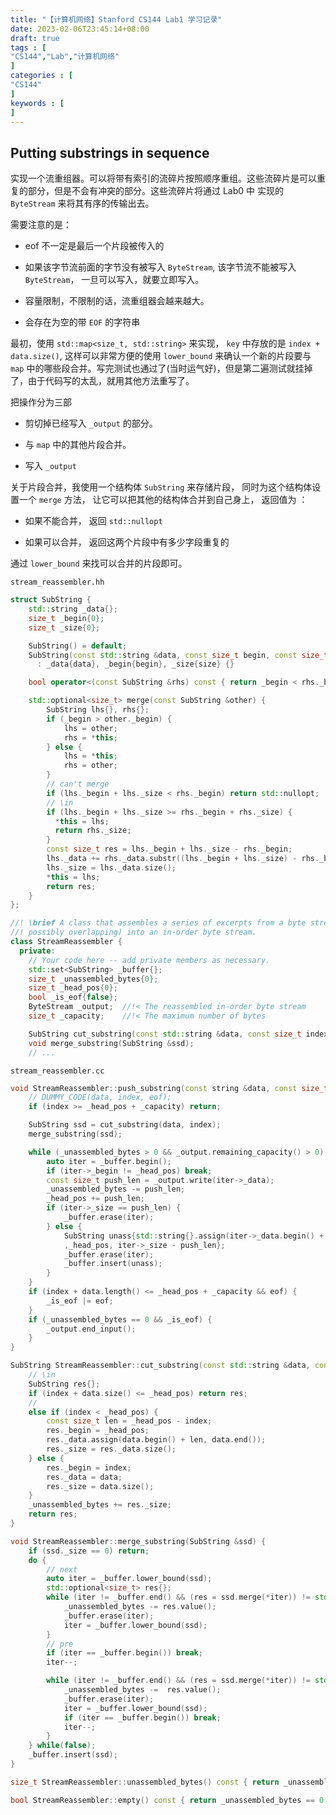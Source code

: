 ```yaml
---
title: "【计算机网络】Stanford CS144 Lab1 学习记录"
date: 2023-02-06T23:45:14+08:00
draft: true
tags : [ 
"CS144","Lab","计算机网络"                                   
]
categories : [
"CS144"                              
]
keywords : [                                
]
---
```

## Putting substrings in sequence

实现一个流重组器。可以将带有索引的流碎片按照顺序重组。这些流碎片是可以重复的部分，但是不会有冲突的部分。这些流碎片将通过 Lab0 中 实现的 `ByteStream` 来将其有序的传输出去。

需要注意的是：

- eof 不一定是最后一个片段被传入的

- 如果该字节流前面的字节没有被写入 `ByteStream`, 该字节流不能被写入 `ByteStream`， 一旦可以写入，就要立即写入。

- 容量限制，不限制的话，流重组器会越来越大。

- 会存在为空的带 `EOF` 的字符串

最初，使用 `std::map<size_t, std::string>` 来实现， `key` 中存放的是 `index + data.size()`, 这样可以非常方便的使用 `lower_bound` 来确认一个新的片段要与 `map` 中的哪些段合并。写完测试也通过了(当时运气好)，但是第二遍测试就挂掉了，由于代码写的太乱，就用其他方法重写了。

把操作分为三部

- 剪切掉已经写入 `_output` 的部分。

- 与 `map` 中的其他片段合并。

- 写入 `_output`

关于片段合并，我使用一个结构体 `SubString` 来存储片段， 同时为这个结构体设置一个 `merge` 方法， 让它可以把其他的结构体合并到自己身上， 返回值为 ：

- 如果不能合并， 返回 `std::nullopt`

- 如果可以合并， 返回这两个片段中有多少字段重复的

通过 `lower_bound` 来找可以合并的片段即可。

`stream_reassembler.hh`

```cpp
struct SubString {
    std::string _data{};
    size_t _begin{0};
    size_t _size{0};

    SubString() = default;
    SubString(const std::string &data, const size_t begin, const size_t size)
      : _data{data}, _begin{begin}, _size{size} {}

    bool operator<(const SubString &rhs) const { return _begin < rhs._begin; }

    std::optional<size_t> merge(const SubString &other) {
        SubString lhs{}, rhs{};
        if (_begin > other._begin) {
            lhs = other;
            rhs = *this;
        } else {
            lhs = *this;
            rhs = other;
        }
        // can't merge
        if (lhs._begin + lhs._size < rhs._begin) return std::nullopt; 
        // \in
        if (lhs._begin + lhs._size >= rhs._begin + rhs._size) {
          *this = lhs;
          return rhs._size;
        }
        const size_t res = lhs._begin + lhs._size - rhs._begin;
        lhs._data += rhs._data.substr((lhs._begin + lhs._size) - rhs._begin);
        lhs._size = lhs._data.size();
        *this = lhs;
        return res;
    }
};

//! \brief A class that assembles a series of excerpts from a byte stream (possibly out of order,
//! possibly overlapping) into an in-order byte stream.
class StreamReassembler {
  private:
    // Your code here -- add private members as necessary.
    std::set<SubString> _buffer{};
    size_t _unassembled_bytes{0};
    size_t _head_pos{0};
    bool _is_eof{false};
    ByteStream _output;  //!< The reassembled in-order byte stream
    size_t _capacity;    //!< The maximum number of bytes

    SubString cut_substring(const std::string &data, const size_t index);
    void merge_substring(SubString &ssd);
    // ...
```

`stream_reassembler.cc`

```cpp
void StreamReassembler::push_substring(const string &data, const size_t index, const bool eof) {
    // DUMMY_CODE(data, index, eof);
    if (index >= _head_pos + _capacity) return;

    SubString ssd = cut_substring(data, index);
    merge_substring(ssd);

    while (_unassembled_bytes > 0 && _output.remaining_capacity() > 0) {
        auto iter = _buffer.begin();
        if (iter->_begin != _head_pos) break;
        const size_t push_len = _output.write(iter->_data);
        _unassembled_bytes -= push_len;
        _head_pos += push_len;
        if (iter->_size == push_len) {
            _buffer.erase(iter);
        } else {
            SubString unass{std::string{}.assign(iter->_data.begin() + _head_pos, iter->_data.end())
            ,_head_pos, iter->_size - push_len};
            _buffer.erase(iter);
            _buffer.insert(unass);
        }
    }
    if (index + data.length() <= _head_pos + _capacity && eof) {
        _is_eof |= eof;
    } 
    if (_unassembled_bytes == 0 && _is_eof) {
        _output.end_input();
    }
}

SubString StreamReassembler::cut_substring(const std::string &data, const size_t index) {
    // \in
    SubString res{};
    if (index + data.size() <= _head_pos) return res;
    // 
    else if (index < _head_pos) {
        const size_t len = _head_pos - index;
        res._begin = _head_pos;
        res._data.assign(data.begin() + len, data.end());
        res._size = res._data.size();
    } else {
        res._begin = index;
        res._data = data;
        res._size = data.size();
    }
    _unassembled_bytes += res._size;
    return res;
}

void StreamReassembler::merge_substring(SubString &ssd) {
    if (ssd._size == 0) return; 
    do {
        // next
        auto iter = _buffer.lower_bound(ssd);
        std::optional<size_t> res{};
        while (iter != _buffer.end() && (res = ssd.merge(*iter)) != std::nullopt) {
            _unassembled_bytes -= res.value();
            _buffer.erase(iter);
            iter = _buffer.lower_bound(ssd);
        }
        // pre
        if (iter == _buffer.begin()) break;
        iter--;

        while (iter != _buffer.end() && (res = ssd.merge(*iter)) != std::nullopt) {
            _unassembled_bytes -=  res.value();
            _buffer.erase(iter);
            iter = _buffer.lower_bound(ssd);
            if (iter == _buffer.begin()) break;
            iter--;
        }
    } while(false);
    _buffer.insert(ssd);
}

size_t StreamReassembler::unassembled_bytes() const { return _unassembled_bytes; }

bool StreamReassembler::empty() const { return _unassembled_bytes == 0; }
```

